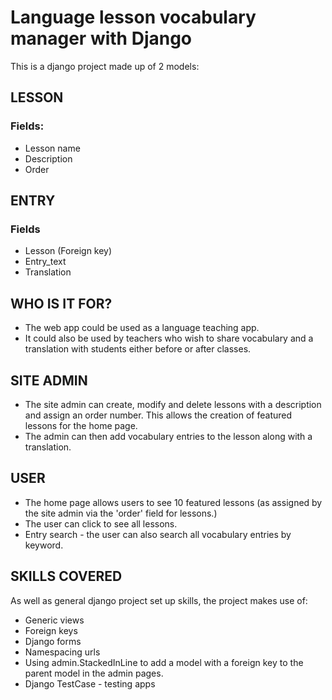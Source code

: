 # Language lesson vocabulary manager with Django
This is a django project made up of 2 models:

## LESSON
### Fields:
- Lesson name
- Description
- Order

## ENTRY
### Fields
- Lesson (Foreign key)
- Entry_text
- Translation

## WHO IS IT FOR?
- The web app could be used as a language teaching app.
- It could also be used by teachers who wish to share vocabulary and a translation with students either before or after classes.

## SITE ADMIN
- The site admin can create, modify and delete lessons with a description and assign an order number. This allows the creation of featured lessons for the home page.
- The admin can then add vocabulary entries to the lesson along with a translation.

## USER
- The home page allows users to see 10 featured lessons (as assigned by the site admin via the 'order' field for lessons.)
- The user can click to see all lessons.
- Entry search - the user can also search all vocabulary entries by keyword.

## SKILLS COVERED
As well as general django project set up skills, the project makes use of:
- Generic views
- Foreign keys
- Django forms
- Namespacing urls
- Using admin.StackedInLine to add a model with a foreign key to the parent model in the admin pages.
- Django TestCase - testing apps



